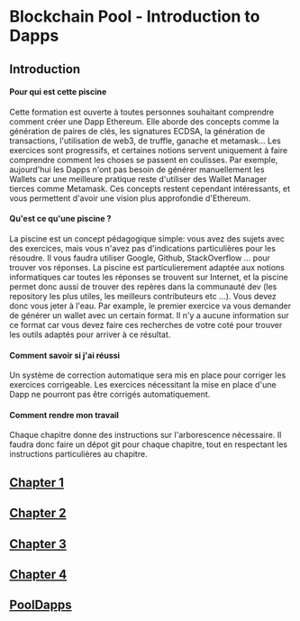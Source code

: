 # Blockchain Pool - Introduction to Dapps

## Introduction

#### Pour qui est cette piscine

Cette formation est ouverte à toutes personnes souhaitant comprendre comment créer une Dapp Ethereum. Elle aborde des concepts comme la génération de paires de clés, les signatures ECDSA, la génération de transactions, l'utilisation de web3, de truffle, ganache et metamask... Les exercices sont progressifs, et certaines notions servent uniquement à faire comprendre comment les choses se passent en coulisses. Par exemple, aujourd'hui les Dapps n'ont pas besoin de générer manuellement les Wallets car une meilleure pratique reste d'utiliser des Wallet Manager tierces comme Metamask. Ces concepts restent cependant intéressants, et vous permettent d'avoir une vision plus approfondie d'Ethereum. 

#### Qu'est ce qu'une piscine ?

La piscine est un concept pédagogique simple: vous avez des sujets avec des exercices, mais vous n'avez pas d'indications particulières pour les résoudre. Il vous faudra utiliser Google, Github, StackOverflow ... pour trouver vos réponses. La piscine est particulierement adaptée aux notions informatiques car toutes les réponses se trouvent sur Internet, et la piscine permet donc aussi de trouver des repères dans la communauté dev (les repository les plus utiles, les meilleurs contributeurs etc ...). Vous devez donc vous jeter à l'eau. Par example, le premier exercice va vous demander de générer un wallet avec un certain format. Il n'y a aucune information sur ce format car vous devez faire ces recherches de votre coté pour trouver les outils adaptés pour arriver à ce résultat.

#### Comment savoir si j'ai réussi

Un système de correction automatique sera mis en place pour corriger les exercices corrigeable. Les exercices nécessitant la mise en place d'une Dapp ne pourront pas être corrigés automatiquement.

#### Comment rendre mon travail

Chaque chapitre donne des instructions sur l'arborescence nécessaire. Il faudra donc faire un dépot git pour chaque chapitre, tout en respectant les instructions particulières au chapitre.


## [Chapter 1](./Chap_01/chap_1.md)

## [Chapter 2](./Chap_02/chap_2.md)

## [Chapter 3](./Chap_03/chap_3.md)

## [Chapter 4](./Chap_04/chap_4.md)

## [PoolDapps](./PoolDapps/PoolDapps.md)
